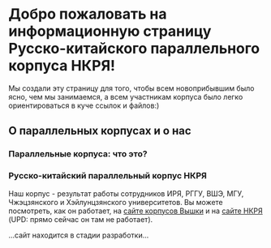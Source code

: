 # Добро пожаловать на информационную страницу Русско-китайского параллельного корпуса НКРЯ!

Мы создали эту страницу для того, чтобы всем новоприбывшим было ясно, чем мы занимаемся, а всем участникам корпуса было легко ориентироваться в куче ссылок и файлов:)

## О параллельных корпусах и о нас

### Параллельные корпуса: что это?

### Русско-китайский параллельный корпус НКРЯ

Наш корпус - результат работы сотрудников ИРЯ, РГГУ, ВШЭ, МГУ, Чжэцзянского и Хэйлунцзянского университетов. Вы можете посмотреть, как он работает, на [сайте корпусов Вышки](https://linghub.ru/rnc_parallel_chinese/search) и на [сайте НКРЯ](http://www.ruscorpora.ru/new/search-para-zh.html) (UPD: прямо сейчас он там не работает).

...сайт находится в стадии разработки...

